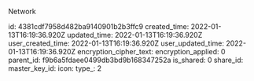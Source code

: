 Network

id: 4381cdf7958d482ba9140901b2b3ffc9
created_time: 2022-01-13T16:19:36.920Z
updated_time: 2022-01-13T16:19:36.920Z
user_created_time: 2022-01-13T16:19:36.920Z
user_updated_time: 2022-01-13T16:19:36.920Z
encryption_cipher_text: 
encryption_applied: 0
parent_id: f9b6a5fdaee0499db3bd9b168347252a
is_shared: 0
share_id: 
master_key_id: 
icon: 
type_: 2